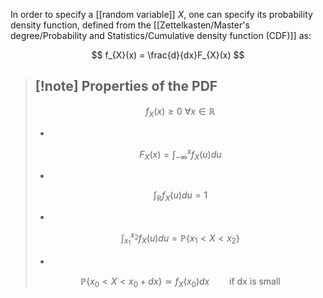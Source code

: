 In order to specify a [[random variable]] $X$, one can specify its probability density function, defined from the [[Zettelkasten/Master's degree/Probability and Statistics/Cumulative density function (CDF)]] as:

$$ f_{X}(x) = \frac{d}{dx}F_{X}(x) $$

>[!note] **Properties of the PDF**
>- 
>
>$$ f_{X}(x) \geq 0 \ \forall x \in \mathbb{R}$$
>
>- 
>
>$$ F_{X}(x) = \int_{-\infty}^x f_X(u)du$$
>
>- 
>
>$$\int_{\mathbb{R}} f_X(u)du = 1$$
>
>-  
>
>$$\int_{x_1}^{x_2} f_X(u)du = \mathbb{P} \{ x_1 <X<x_2 \}$$
>
>- 
>
>$$\mathbb{P} \{ x_0 <X<x_0 + dx \} \simeq f_X(x_0)dx \qquad \mbox{if dx is small}$$
